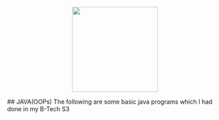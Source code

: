 <p align="center">
<img src="https://img.icons8.com/nolan/64/java-coffee-cup-logo.png" height='200'></p>
## JAVA(OOPs) 
The following are some basic java programs which I had done in my B-Tech S3
